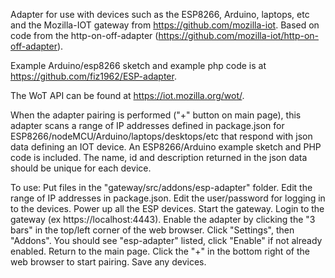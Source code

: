 Adapter for use with devices such as the ESP8266, Arduino, laptops, etc  and the Mozilla-IOT gateway from https://github.com/mozilla-iot.  Based on code from the http-on-off-adapter (https://github.com/mozilla-iot/http-on-off-adapter).

Example Arduino/esp8266 sketch and example php code is at https://github.com/fiz1962/ESP-adapter.

The WoT API can be found at https://iot.mozilla.org/wot/.

When the adapter pairing is performed ("+" button on main page), this adapter scans a range of IP addresses defined in package.json for ESP8266/nodeMCU/Arduino/laptops/desktops/etc that respond with json data defining an IOT device.  An ESP8266/Arduino example sketch and PHP code is included.  The name, id and description returned in the json data should be unique for each device.

To use:
Put files in the "gateway/src/addons/esp-adapter" folder.
Edit the range of IP addresses in package.json.
Edit the user/password for logging in to the devices.
Power up all the ESP devices.
Start the gateway.
Login to the gateway (ex https://localhost:4443).
Enable the adapter by clicking the "3 bars" in the top/left corner of the web browser.
Click "Settings", then "Addons".
You should see "esp-adapter" listed, click "Enable" if not already enabled.
Return to the main page.
Click the "+" in the bottom right of the web browser to start pairing.
Save any devices.


